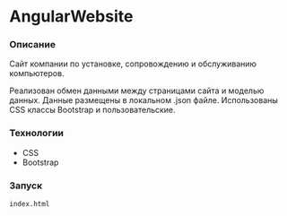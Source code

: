 # AngularWebsite
### Описание
Сайт компании по установке, сопровождению и обслуживанию компьютеров.

Реализован обмен данными между страницами сайта и моделью данных. Данные размещены в локальном .json файле.
Использованы CSS классы Bootstrap и пользовательские.

### Технологии
* CSS
* Bootstrap

### Запуск
`index.html`
